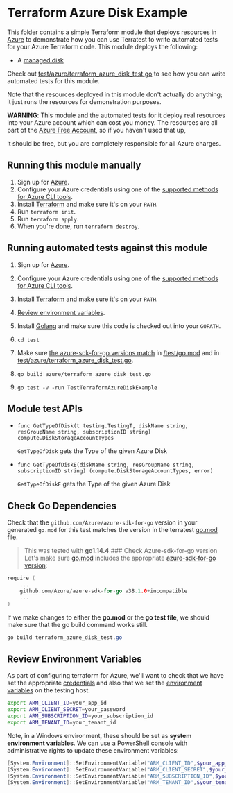 # Terraform Azure Disk Example

This folder contains a simple Terraform module that deploys resources in [Azure](https://azure.microsoft.com/) to demonstrate how you can use Terratest to write automated tests for your Azure Terraform code. This module deploys the following:

- A [managed disk](https://azure.microsoft.com/en-us/services/storage/disks)

Check out [test/azure/terraform_azure_disk_test.go](/test/azure/terraform_azure_disk_test.go) to see how you can write automated tests for this module.

Note that the resources deployed in this module don't actually do anything; it just runs the resources for demonstration purposes.

**WARNING**: This module and the automated tests for it deploy real resources into your Azure account which can cost you money. The resources are all part of the [Azure Free Account](https://azure.microsoft.com/en-us/free/), so if you haven't used that up,

it should be free, but you are completely responsible for all Azure charges.

## Running this module manually

1. Sign up for [Azure](https://azure.microsoft.com/).
2. Configure your Azure credentials using one of the [supported methods for Azure CLI tools](https://docs.microsoft.com/en-us/cli/azure/azure-cli-configuration?view=azure-cli-latest).
3. Install [Terraform](https://www.terraform.io/) and make sure it's on your `PATH`.
4. Run `terraform init`.
5. Run `terraform apply`.
6. When you're done, run `terraform destroy`.

## Running automated tests against this module

1. Sign up for [Azure](https://azure.microsoft.com/).
2. Configure your Azure credentials using one of the [supported methods for Azure CLI tools](https://docs.microsoft.com/en-us/cli/azure/azure-cli-configuration?view=azure-cli-latest).

3. Install [Terraform](https://www.terraform.io/) and make sure it's on your `PATH`.
4. [Review environment variables](#review-environment-variables).
5. Install [Golang](https://golang.org/) and make sure this code is checked out into your `GOPATH`.
6. `cd test`
7. Make sure [the azure-sdk-for-go versions match](#check-go-dependencies) in [/test/go.mod](/test/go.mod) and in [test/azure/terraform_azure_disk_test.go](/test/azure/terraform_azure_disk_test.go).
8. `go build azure/terraform_azure_disk_test.go`
9. `go test -v -run TestTerraformAzureDiskExample`

## Module test APIs

- `func GetTypeOfDisk(t testing.TestingT, diskName string, resGroupName string, subscriptionID string) compute.DiskStorageAccountTypes`

  `GetTypeOfDisk` gets the Type of the given Azure Disk

- `func GetTypeOfDiskE(diskName string, resGroupName string, subscriptionID string) (compute.DiskStorageAccountTypes, error)`

  `GetTypeOfDiskE` gets the Type of the given Azure Disk

## Check Go Dependencies

Check that the `github.com/Azure/azure-sdk-for-go` version in your generated `go.mod` for this test matches the version in the terratest [go.mod](https://github.com/gruntwork-io/terratest/blob/master/go.mod) file.

> This was tested with **go1.14.4**.### Check Azure-sdk-for-go version
> Let's make sure [go.mod](https://github.com/gruntwork-io/terratest/blob/master/go.mod) includes the appropriate [azure-sdk-for-go version](https://github.com/Azure/azure-sdk-for-go/releases/tag/v38.1.0):

```go
require (
    ...
    github.com/Azure/azure-sdk-for-go v38.1.0+incompatible
    ...
)
```

If we make changes to either the **go.mod** or the **go test file**, we should make sure that the go build command works still.

```powershell
go build terraform_azure_disk_test.go
```

## Review Environment Variables

As part of configuring terraform for Azure, we'll want to check that we have set the appropriate [credentials](https://docs.microsoft.com/en-us/azure/terraform/terraform-install-configure?toc=https%3A%2F%2Fdocs.microsoft.com%2Fen-us%2Fazure%2Fterraform%2Ftoc.json&bc=https%3A%2F%2Fdocs.microsoft.com%2Fen-us%2Fazure%2Fbread%2Ftoc.json#set-up-terraform-access-to-azure) and also that we set the [environment variables](https://docs.microsoft.com/en-us/azure/terraform/terraform-install-configure?toc=https%3A%2F%2Fdocs.microsoft.com%2Fen-us%2Fazure%2Fterraform%2Ftoc.json&bc=https%3A%2F%2Fdocs.microsoft.com%2Fen-us%2Fazure%2Fbread%2Ftoc.json#configure-terraform-environment-variables) on the testing host.

```bash
export ARM_CLIENT_ID=your_app_id
export ARM_CLIENT_SECRET=your_password
export ARM_SUBSCRIPTION_ID=your_subscription_id
export ARM_TENANT_ID=your_tenant_id
```

Note, in a Windows environment, these should be set as **system environment variables**. We can use a PowerShell console with administrative rights to update these environment variables:

```powershell
[System.Environment]::SetEnvironmentVariable("ARM_CLIENT_ID",$your_app_id,[System.EnvironmentVariableTarget]::Machine)
[System.Environment]::SetEnvironmentVariable("ARM_CLIENT_SECRET",$your_password,[System.EnvironmentVariableTarget]::Machine)
[System.Environment]::SetEnvironmentVariable("ARM_SUBSCRIPTION_ID",$your_subscription_id,[System.EnvironmentVariableTarget]::Machine)
[System.Environment]::SetEnvironmentVariable("ARM_TENANT_ID",$your_tenant_id,[System.EnvironmentVariableTarget]::Machine)
```

